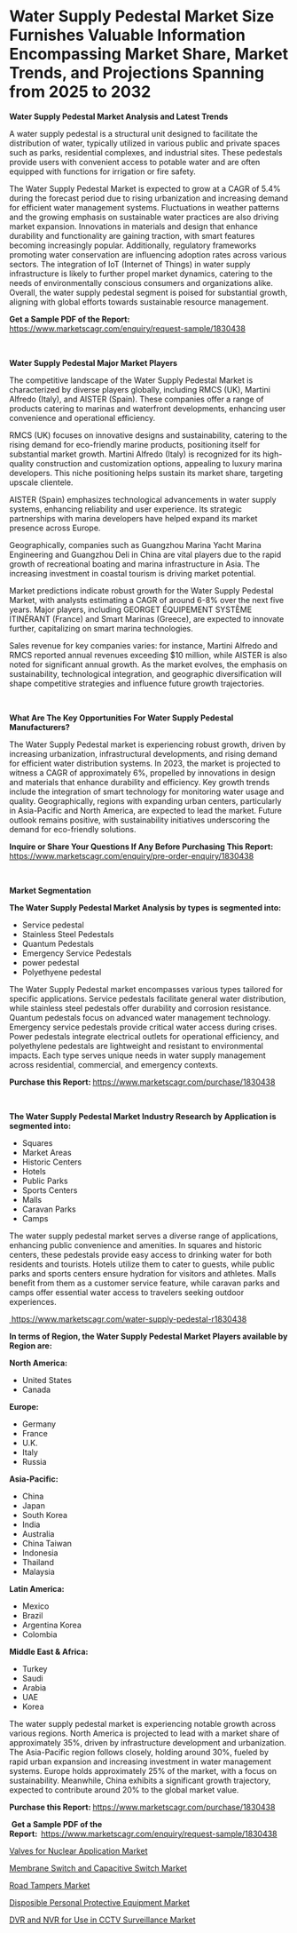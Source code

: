 <p><h1>Water Supply Pedestal Market Size Furnishes Valuable Information Encompassing Market Share, Market Trends, and Projections Spanning from 2025 to 2032</h1></p><p><strong>Water Supply Pedestal Market Analysis and Latest Trends</strong></p>
<p><p>A water supply pedestal is a structural unit designed to facilitate the distribution of water, typically utilized in various public and private spaces such as parks, residential complexes, and industrial sites. These pedestals provide users with convenient access to potable water and are often equipped with functions for irrigation or fire safety.</p><p>The Water Supply Pedestal Market is expected to grow at a CAGR of 5.4% during the forecast period due to rising urbanization and increasing demand for efficient water management systems. Fluctuations in weather patterns and the growing emphasis on sustainable water practices are also driving market expansion. Innovations in materials and design that enhance durability and functionality are gaining traction, with smart features becoming increasingly popular. Additionally, regulatory frameworks promoting water conservation are influencing adoption rates across various sectors. The integration of IoT (Internet of Things) in water supply infrastructure is likely to further propel market dynamics, catering to the needs of environmentally conscious consumers and organizations alike. Overall, the water supply pedestal segment is poised for substantial growth, aligning with global efforts towards sustainable resource management.</p></p>
<p><strong>Get a Sample PDF of the Report:&nbsp;</strong> <a href="https://www.marketscagr.com/enquiry/request-sample/1830438?utm_campaign=1126&utm_medium=2&utm_source=Github&utm_content=ia&utm_term=12042025&utm_id=water-supply-pedestal">https://www.marketscagr.com/enquiry/request-sample/1830438</a></p>
<p>&nbsp;</p>
<p><strong>Water Supply Pedestal Major Market Players</strong></p>
<p><p>The competitive landscape of the Water Supply Pedestal Market is characterized by diverse players globally, including RMCS (UK), Martini Alfredo (Italy), and AISTER (Spain). These companies offer a range of products catering to marinas and waterfront developments, enhancing user convenience and operational efficiency.</p><p>RMCS (UK) focuses on innovative designs and sustainability, catering to the rising demand for eco-friendly marine products, positioning itself for substantial market growth. Martini Alfredo (Italy) is recognized for its high-quality construction and customization options, appealing to luxury marina developers. This niche positioning helps sustain its market share, targeting upscale clientele.</p><p>AISTER (Spain) emphasizes technological advancements in water supply systems, enhancing reliability and user experience. Its strategic partnerships with marina developers have helped expand its market presence across Europe. </p><p>Geographically, companies such as Guangzhou Marina Yacht Marina Engineering and Guangzhou Deli in China are vital players due to the rapid growth of recreational boating and marina infrastructure in Asia. The increasing investment in coastal tourism is driving market potential.</p><p>Market predictions indicate robust growth for the Water Supply Pedestal Market, with analysts estimating a CAGR of around 6-8% over the next five years. Major players, including GEORGET ÉQUIPEMENT SYSTÈME ITINÉRANT (France) and Smart Marinas (Greece), are expected to innovate further, capitalizing on smart marina technologies.</p><p>Sales revenue for key companies varies: for instance, Martini Alfredo and RMCS reported annual revenues exceeding $10 million, while AISTER is also noted for significant annual growth. As the market evolves, the emphasis on sustainability, technological integration, and geographic diversification will shape competitive strategies and influence future growth trajectories.</p></p>
<p>&nbsp;</p>
<p><strong>What Are The Key Opportunities For Water Supply Pedestal Manufacturers?</strong></p>
<p><p>The Water Supply Pedestal market is experiencing robust growth, driven by increasing urbanization, infrastructural developments, and rising demand for efficient water distribution systems. In 2023, the market is projected to witness a CAGR of approximately 6%, propelled by innovations in design and materials that enhance durability and efficiency. Key growth trends include the integration of smart technology for monitoring water usage and quality. Geographically, regions with expanding urban centers, particularly in Asia-Pacific and North America, are expected to lead the market. Future outlook remains positive, with sustainability initiatives underscoring the demand for eco-friendly solutions.</p></p>
<p><strong>Inquire or Share Your Questions If Any Before Purchasing This Report:</strong> <a href="https://www.marketscagr.com/enquiry/pre-order-enquiry/1830438?utm_campaign=1126&utm_medium=2&utm_source=Github&utm_content=ia&utm_term=12042025&utm_id=water-supply-pedestal">https://www.marketscagr.com/enquiry/pre-order-enquiry/1830438</a></p>
<p>&nbsp;</p>
<p><strong>Market Segmentation</strong></p>
<p><strong>The Water Supply Pedestal Market Analysis by types is segmented into:</strong></p>
<p><ul><li>Service pedestal</li><li>Stainless Steel Pedestals</li><li>Quantum Pedestals</li><li>Emergency Service Pedestals</li><li>power pedestal</li><li>Polyethyene pedestal </li></ul></p>
<p><p>The Water Supply Pedestal market encompasses various types tailored for specific applications. Service pedestals facilitate general water distribution, while stainless steel pedestals offer durability and corrosion resistance. Quantum pedestals focus on advanced water management technology. Emergency service pedestals provide critical water access during crises. Power pedestals integrate electrical outlets for operational efficiency, and polyethylene pedestals are lightweight and resistant to environmental impacts. Each type serves unique needs in water supply management across residential, commercial, and emergency contexts.</p></p>
<p><strong>Purchase this Report:&nbsp;</strong><a href="https://www.marketscagr.com/purchase/1830438?utm_campaign=1126&utm_medium=2&utm_source=Github&utm_content=ia&utm_term=12042025&utm_id=water-supply-pedestal">https://www.marketscagr.com/purchase/1830438</a></p>
<p>&nbsp;</p>
<p><strong>The Water Supply Pedestal Market Industry Research by Application is segmented into:</strong></p>
<p><ul><li>Squares</li><li>Market Areas</li><li>Historic Centers</li><li>Hotels</li><li>Public Parks</li><li>Sports Centers</li><li>Malls</li><li>Caravan Parks</li><li>Camps</li></ul></p>
<p><p>The water supply pedestal market serves a diverse range of applications, enhancing public convenience and amenities. In squares and historic centers, these pedestals provide easy access to drinking water for both residents and tourists. Hotels utilize them to cater to guests, while public parks and sports centers ensure hydration for visitors and athletes. Malls benefit from them as a customer service feature, while caravan parks and camps offer essential water access to travelers seeking outdoor experiences.</p></p>
<p><a href="https://www.marketscagr.com/water-supply-pedestal-r1830438?utm_campaign=1126&utm_medium=2&utm_source=Github&utm_content=ia&utm_term=12042025&utm_id=water-supply-pedestal">&nbsp;https://www.marketscagr.com/water-supply-pedestal-r1830438</a></p>
<p><strong>In terms of Region, the Water Supply Pedestal Market Players available by Region are:</strong></p>
<p>
    <p> <strong> North America: </strong>
        <ul>
            <li>United States</li>
            <li>Canada</li>
        </ul>
        </p> 
    <p> <strong> Europe: </strong>
        <ul>
            <li>Germany</li>
            <li>France</li>
            <li>U.K.</li>
            <li>Italy</li>
            <li>Russia</li>
        </ul>
        </p> 
    <p> <strong> Asia-Pacific: </strong>
        <ul>
            <li>China</li>
            <li>Japan</li>
            <li>South Korea</li>
            <li>India</li>
            <li>Australia</li>
            <li>China Taiwan</li>
            <li>Indonesia</li>
            <li>Thailand</li>
            <li>Malaysia</li>
        </ul>
        </p> 
    <p> <strong> Latin America: </strong>
        <ul>
            <li>Mexico</li>
            <li>Brazil</li>
            <li>Argentina Korea</li>
            <li>Colombia</li>
        </ul>
        </p> 
    <p> <strong> Middle East & Africa: </strong>
        <ul>
            <li>Turkey</li>
            <li>Saudi</li>
            <li>Arabia</li>
            <li>UAE</li>
            <li>Korea</li>
        </ul>
    </p>
    </p>
<p><p>The water supply pedestal market is experiencing notable growth across various regions. North America is projected to lead with a market share of approximately 35%, driven by infrastructure development and urbanization. The Asia-Pacific region follows closely, holding around 30%, fueled by rapid urban expansion and increasing investment in water management systems. Europe holds approximately 25% of the market, with a focus on sustainability. Meanwhile, China exhibits a significant growth trajectory, expected to contribute around 20% to the global market value.</p></p>
<p><strong>Purchase this Report: </strong><a href="https://www.marketscagr.com/purchase/1830438?utm_campaign=1126&utm_medium=2&utm_source=Github&utm_content=ia&utm_term=12042025&utm_id=water-supply-pedestal">https://www.marketscagr.com/purchase/1830438</a></p>
<p>&nbsp;<strong>Get a Sample PDF of the Report:&nbsp;&nbsp;</strong><a href="https://www.marketscagr.com/enquiry/request-sample/1830438?utm_campaign=1126&utm_medium=2&utm_source=Github&utm_content=ia&utm_term=12042025&utm_id=water-supply-pedestal">https://www.marketscagr.com/enquiry/request-sample/1830438</a></p>
<p><strong></strong></p>
<p><p><a href="https://github.com/gummaarmel83/Market-Research-Report-List-1/blob/main/valves-for-nuclear-application-market.md?utm_campaign=1126&utm_medium=2&utm_source=Github&utm_content=ia&utm_term=12042025&utm_id=water-supply-pedestal">Valves for Nuclear Application Market</a></p><p><a href="https://github.com/panciujoslin3/Market-Research-Report-List-1/blob/main/membrane-switch-and-capacitive-switch-market.md?utm_campaign=1126&utm_medium=2&utm_source=Github&utm_content=ia&utm_term=12042025&utm_id=water-supply-pedestal">Membrane Switch and Capacitive Switch Market</a></p><p><a href="https://github.com/decockogbaro25/Market-Research-Report-List-1/blob/main/road-tampers-market.md?utm_campaign=1126&utm_medium=2&utm_source=Github&utm_content=ia&utm_term=12042025&utm_id=water-supply-pedestal">Road Tampers Market</a></p><p><a href="https://github.com/uldularido/Market-Research-Report-List-1/blob/main/disposible-personal-protective-equipment-market.md?utm_campaign=1126&utm_medium=2&utm_source=Github&utm_content=ia&utm_term=12042025&utm_id=water-supply-pedestal">Disposible Personal Protective Equipment Market</a></p><p><a href="https://github.com/widlerumland/Market-Research-Report-List-1/blob/main/dvr-and-nvr-for-use-in-cctv-surveillance-market.md?utm_campaign=1126&utm_medium=2&utm_source=Github&utm_content=ia&utm_term=12042025&utm_id=water-supply-pedestal">DVR and NVR for Use in CCTV Surveillance Market</a></p></p>
